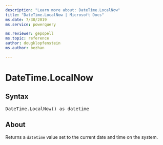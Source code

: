 ```yaml
---
description: "Learn more about: DateTime.LocalNow"
title: "DateTime.LocalNow | Microsoft Docs"
ms.date: 7/30/2019
ms.service: powerquery

ms.reviewer: gepopell
ms.topic: reference
author: dougklopfenstein
ms.author: bezhan

---
```

# DateTime.LocalNow

## Syntax

<pre>
DateTime.LocalNow() as datetime  
</pre>
  
## About  
Returns a `datetime` value set to the current date and time on the system.
